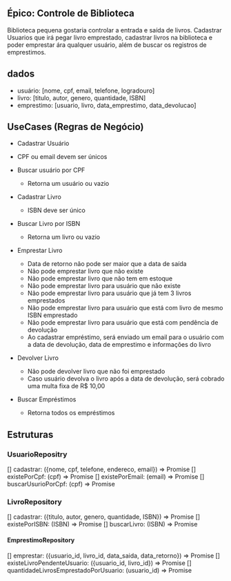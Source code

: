 ## Épico: Controle de Biblioteca

Biblioteca pequena gostaria controlar a entrada e saída de livros.
Cadastrar Usuarios que irá pegar livro emprestado, cadastrar livros na biblioteca e poder emprestar ára qualquer usuário, além de buscar os registros de emprestimos.

## dados

- usuário: [nome, cpf, email, telefone, logradouro]
- livro: [titulo, autor, genero, quantidade, ISBN]
- emprestimo: [usuario, livro, data_emprestimo, data_devolucao]

## UseCases (Regras de Negócio)

- Cadastrar Usuário

- CPF ou email devem ser únicos

- Buscar usuário por CPF

  - Retorna um usuário ou vazio

- Cadastrar Livro

  - ISBN deve ser único

- Buscar Livro por ISBN

  - Retorna um livro ou vazio

- Emprestar Livro

  - Data de retorno não pode ser maior que a data de saída
  - Não pode emprestar livro que não existe
  - Não pode emprestar livro que não tem em estoque
  - Não pode emprestar livro para usuário que não existe
  - Não pode emprestar livro para usuário que já tem 3 livros emprestados
  - Não pode emprestar livro para usuário que está com livro de mesmo ISBN emprestado
  - Não pode emprestar livro para usuário que está com pendência de devolução
  - Ao cadastrar empréstimo, será enviado um email para o usuário com a data de devolução, data de emprestimo e informações do livro

- Devolver Livro

  - Não pode devolver livro que não foi emprestado
  - Caso usuário devolva o livro após a data de devolução, será cobrado uma multa fixa de R$ 10,00

- Buscar Empréstimos
  - Retorna todos os empréstimos

## Estruturas

### UsuarioRepositry

[] cadastrar: ({nome, cpf, telefone, endereco, email}) => Promise<void>
[] existePorCpf: (cpf) => Promise<boolean>
[] existePorEmail: (email) => Promise<boolean>
[] buscarUsurioPorCpf: (cpf) => Promise<Usuario>

### LivroRepository

[] cadastrar: ({titulo, autor, genero, quantidade, ISBN}) => Promise<void>
[] existePorISBN: (ISBN) => Promise<boolean>
[] buscarLivro: (ISBN) => Promise<Livro>

#### EmprestimoRepository

[] emprestar: ({usuario_id, livro_id, data_saida, data_retorno}) => Promise<string>
[] existeLivroPendenteUsuario: ({usuario_id, livro_id}) => Promise<boolean>
[] quantidadeLivrosEmprestadoPorUsuario: (usuario_id) => Promise<number>

